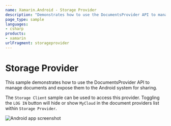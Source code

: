 ```yaml
---
name: Xamarin.Android - Storage Provider
description: "Demonstrates how to use the DocumentsProvider API to manage documents and expose them to the Android system for sharing"
page_type: sample
languages:
- csharp
products:
- xamarin
urlFragment: storageprovider
---
```

# Storage Provider

This sample demonstrates how to use the DocumentsProvider API to manage
documents and expose them to the Android system for sharing.

The `Storage Client` sample can be used to access this provider. Toggling
the `LOG IN` button will hide or show `MyCloud` in the document providers
list within `Storage Provider`.

![Android app screenshot](Screenshots/StorageProvider1.png)
